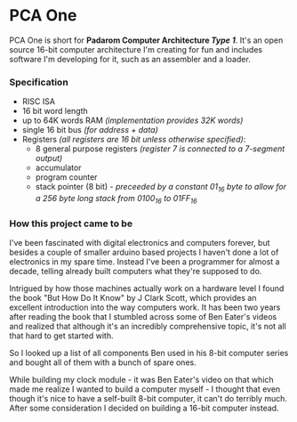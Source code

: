 # PCA One

PCA One is short for **Padarom Computer Architecture _Type 1_**. It's an open source 16-bit computer architecture I'm creating for fun and includes software I'm developing for it, such as an assembler and a loader.

### Specification
- RISC ISA
- 16 bit word length
- up to 64K words RAM _(implementation provides 32K words)_
- single 16 bit bus _(for address + data)_
- Registers _(all registers are 16 bit unless otherwise specified)_:
  - 8 general purpose registers _(register 7 is connected to a 7-segment output)_
  - accumulator
  - program counter
  - stack pointer (8 bit) - _preceeded by a constant 01<sub>16</sub> byte to allow for a 256 byte long stack from 0100<sub>16</sub> to 01FF<sub>16</sub>_

### How this project came to be
I've been fascinated with digital electronics and computers forever, but besides a couple of smaller arduino based projects I haven't done a lot of electronics in my spare time. Instead I've been a programmer for almost a decade, telling already built computers what they're supposed to do.

Intrigued by how those machines actually work on a hardware level I found the book "But How Do It Know" by J Clark Scott, which provides an excellent introduction into the way computers work. It has been two years after reading the book that I stumbled across some of Ben Eater's videos and realized that although it's an incredibly comprehensive topic, it's not all that hard to get started with.

So I looked up a list of all components Ben used in his 8-bit computer series and bought all of them with a bunch of spare ones.

While building my clock module - it was Ben Eater's video on that which made me realize I wanted to build a computer myself - I thought that even though it's nice to have a self-built 8-bit computer, it can't do terribly much. After some consideration I decided on building a 16-bit computer instead.
